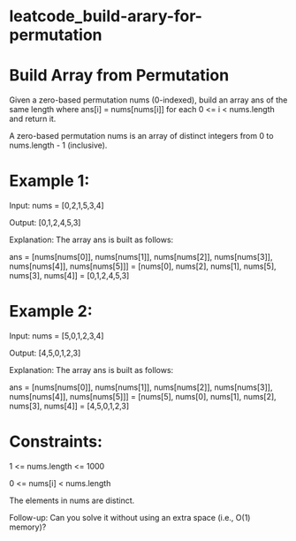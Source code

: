 # leatcode_build-arary-for-permutation

# Build Array from Permutation



Given a zero-based permutation nums (0-indexed), build an array ans of the same length where ans[i] = nums[nums[i]] for each 0 <= i < nums.length and return it.



A zero-based permutation nums is an array of distinct integers from 0 to nums.length - 1 (inclusive).

 

# Example 1:

Input: nums = [0,2,1,5,3,4]


Output: [0,1,2,4,5,3]


Explanation: The array ans is built as follows: 


ans = [nums[nums[0]], nums[nums[1]], nums[nums[2]], nums[nums[3]], nums[nums[4]], nums[nums[5]]]
    = [nums[0], nums[2], nums[1], nums[5], nums[3], nums[4]]
    = [0,1,2,4,5,3]



# Example 2:



Input: nums = [5,0,1,2,3,4]


Output: [4,5,0,1,2,3]



Explanation: The array ans is built as follows:



ans = [nums[nums[0]], nums[nums[1]], nums[nums[2]], nums[nums[3]], nums[nums[4]], nums[nums[5]]]
    = [nums[5], nums[0], nums[1], nums[2], nums[3], nums[4]]
    = [4,5,0,1,2,3]
 

# Constraints:


1 <= nums.length <= 1000


0 <= nums[i] < nums.length


The elements in nums are distinct.
 

Follow-up: Can you solve it without using an extra space (i.e., O(1) memory)?

